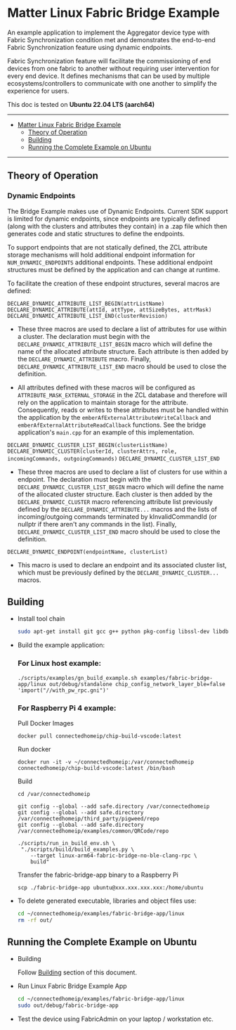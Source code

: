 # Matter Linux Fabric Bridge Example

An example application to implement the Aggregator device type with Fabric
Synchronization condition met and demonstrates the end-to-end Fabric
Synchronization feature using dynamic endpoints.

Fabric Synchronization feature will facilitate the commissioning of end devices
from one fabric to another without requiring user intervention for every end
device. It defines mechanisms that can be used by multiple
ecosystems/controllers to communicate with one another to simplify the
experience for users.

This doc is tested on **Ubuntu 22.04 LTS (aarch64)**

<hr>

-   [Matter Linux Fabric Bridge Example](#matter-linux-fabric-bridge-example)
    -   [Theory of Operation](#theory-of-operation)
    -   [Building](#building)
    -   [Running the Complete Example on Ubuntu](#running-the-complete-example-on-ubuntu)

<hr>

## Theory of Operation

### Dynamic Endpoints

The Bridge Example makes use of Dynamic Endpoints. Current SDK support is
limited for dynamic endpoints, since endpoints are typically defined (along with
the clusters and attributes they contain) in a .zap file which then generates
code and static structures to define the endpoints.

To support endpoints that are not statically defined, the ZCL attribute storage
mechanisms will hold additional endpoint information for `NUM_DYNAMIC_ENDPOINTS`
additional endpoints. These additional endpoint structures must be defined by
the application and can change at runtime.

To facilitate the creation of these endpoint structures, several macros are
defined:

`DECLARE_DYNAMIC_ATTRIBUTE_LIST_BEGIN(attrListName)`
`DECLARE_DYNAMIC_ATTRIBUTE(attId, attType, attSizeBytes, attrMask)`
`DECLARE_DYNAMIC_ATTRIBUTE_LIST_END(clusterRevision)`

-   These three macros are used to declare a list of attributes for use within a
    cluster. The declaration must begin with the
    `DECLARE_DYNAMIC_ATTRIBUTE_LIST_BEGIN` macro which will define the name of
    the allocated attribute structure. Each attribute is then added by the
    `DECLARE_DYNAMIC_ATTRIBUTE` macro. Finally,
    `DECLARE_DYNAMIC_ATTRIBUTE_LIST_END` macro should be used to close the
    definition.

-   All attributes defined with these macros will be configured as
    `ATTRIBUTE_MASK_EXTERNAL_STORAGE` in the ZCL database and therefore will
    rely on the application to maintain storage for the attribute. Consequently,
    reads or writes to these attributes must be handled within the application
    by the `emberAfExternalAttributeWriteCallback` and
    `emberAfExternalAttributeReadCallback` functions. See the bridge
    application's `main.cpp` for an example of this implementation.

`DECLARE_DYNAMIC_CLUSTER_LIST_BEGIN(clusterListName)`
`DECLARE_DYNAMIC_CLUSTER(clusterId, clusterAttrs, role, incomingCommands, outgoingCommands)`
`DECLARE_DYNAMIC_CLUSTER_LIST_END`

-   These three macros are used to declare a list of clusters for use within a
    endpoint. The declaration must begin with the
    `DECLARE_DYNAMIC_CLUSTER_LIST_BEGIN` macro which will define the name of the
    allocated cluster structure. Each cluster is then added by the
    `DECLARE_DYNAMIC_CLUSTER` macro referencing attribute list previously
    defined by the `DECLARE_DYNAMIC_ATTRIBUTE...` macros and the lists of
    incoming/outgoing commands terminated by kInvalidCommandId (or nullptr if
    there aren't any commands in the list). Finally,
    `DECLARE_DYNAMIC_CLUSTER_LIST_END` macro should be used to close the
    definition.

`DECLARE_DYNAMIC_ENDPOINT(endpointName, clusterList)`

-   This macro is used to declare an endpoint and its associated cluster list,
    which must be previously defined by the `DECLARE_DYNAMIC_CLUSTER...` macros.

## Building

-   Install tool chain

    ```sh
    sudo apt-get install git gcc g++ python pkg-config libssl-dev libdbus-1-dev libglib2.0-dev ninja-build python3-venv python3-dev unzip
    ```

-   Build the example application:

    ### For Linux host example:

    ```
    ./scripts/examples/gn_build_example.sh examples/fabric-bridge-app/linux out/debug/standalone chip_config_network_layer_ble=false 'import("//with_pw_rpc.gni")'
    ```

    ### For Raspberry Pi 4 example:

    Pull Docker Images

    ```
    docker pull connectedhomeip/chip-build-vscode:latest
    ```

    Run docker

    ```
    docker run -it -v ~/connectedhomeip:/var/connectedhomeip connectedhomeip/chip-build-vscode:latest /bin/bash
    ```

    Build

    ```
    cd /var/connectedhomeip

    git config --global --add safe.directory /var/connectedhomeip
    git config --global --add safe.directory /var/connectedhomeip/third_party/pigweed/repo
    git config --global --add safe.directory /var/connectedhomeip/examples/common/QRCode/repo

    ./scripts/run_in_build_env.sh \
     "./scripts/build/build_examples.py \
        --target linux-arm64-fabric-bridge-no-ble-clang-rpc \
        build"
    ```

    Transfer the fabric-bridge-app binary to a Raspberry Pi

    ```
    scp ./fabric-bridge-app ubuntu@xxx.xxx.xxx.xxx:/home/ubuntu
    ```

-   To delete generated executable, libraries and object files use:

    ```sh
    cd ~/connectedhomeip/examples/fabric-bridge-app/linux
    rm -rf out/
    ```

## Running the Complete Example on Ubuntu

-   Building

    Follow [Building](#building) section of this document.

-   Run Linux Fabric Bridge Example App

    ```sh
    cd ~/connectedhomeip/examples/fabric-bridge-app/linux
    sudo out/debug/fabric-bridge-app
    ```

-   Test the device using FabricAdmin on your laptop / workstation etc.
